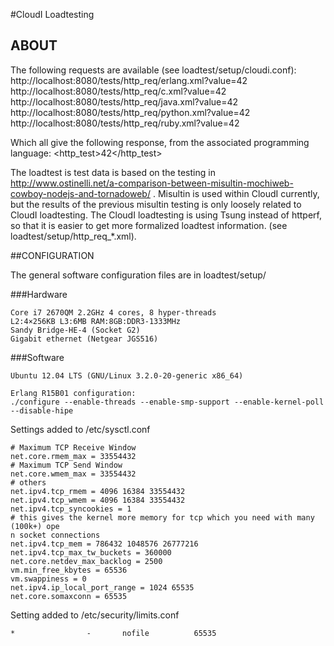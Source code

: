#CloudI Loadtesting

## ABOUT

The following requests are available (see loadtest/setup/cloudi.conf):
http://localhost:8080/tests/http_req/erlang.xml?value=42
http://localhost:8080/tests/http_req/c.xml?value=42
http://localhost:8080/tests/http_req/java.xml?value=42
http://localhost:8080/tests/http_req/python.xml?value=42
http://localhost:8080/tests/http_req/ruby.xml?value=42

Which all give the following response, from the associated programming language:
<http_test><value>42</value></http_test>

The loadtest is test data is based on the testing in
http://www.ostinelli.net/a-comparison-between-misultin-mochiweb-cowboy-nodejs-and-tornadoweb/ .
Misultin is used within CloudI currently, but the results of the previous
misultin testing is only loosely related to CloudI loadtesting.
The CloudI loadtesting is using Tsung instead of httperf, so that it is
easier to get more formalized loadtest information.
(see loadtest/setup/http_req_*.xml).

##CONFIGURATION

The general software configuration files are in loadtest/setup/

###Hardware

    Core i7 2670QM 2.2GHz 4 cores, 8 hyper-threads
    L2:4×256KB L3:6MB RAM:8GB:DDR3-1333MHz
    Sandy Bridge-HE-4 (Socket G2)
    Gigabit ethernet (Netgear JGS516)

###Software

    Ubuntu 12.04 LTS (GNU/Linux 3.2.0-20-generic x86_64)

    Erlang R15B01 configuration:
    ./configure --enable-threads --enable-smp-support --enable-kernel-poll --disable-hipe

Settings added to /etc/sysctl.conf

    # Maximum TCP Receive Window
    net.core.rmem_max = 33554432
    # Maximum TCP Send Window
    net.core.wmem_max = 33554432
    # others
    net.ipv4.tcp_rmem = 4096 16384 33554432
    net.ipv4.tcp_wmem = 4096 16384 33554432
    net.ipv4.tcp_syncookies = 1
    # this gives the kernel more memory for tcp which you need with many (100k+) ope
    n socket connections
    net.ipv4.tcp_mem = 786432 1048576 26777216
    net.ipv4.tcp_max_tw_buckets = 360000
    net.core.netdev_max_backlog = 2500
    vm.min_free_kbytes = 65536
    vm.swappiness = 0
    net.ipv4.ip_local_port_range = 1024 65535
    net.core.somaxconn = 65535

Setting added to /etc/security/limits.conf

    *                -       nofile          65535
